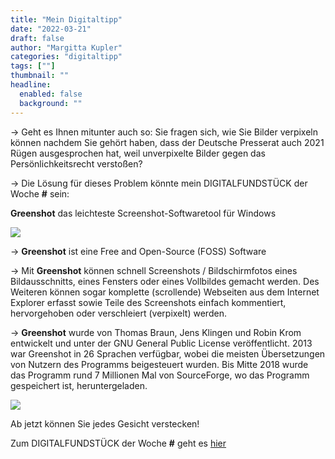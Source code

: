 ```yaml
---
title: "Mein Digitaltipp"
date: "2022-03-21"
draft: false
author: "Margitta Kupler"
categories: "digitaltipp"
tags: [""]
thumbnail: ""
headline:
  enabled: false
  background: ""
---
```


→ Geht es Ihnen mitunter auch so: Sie fragen sich, wie Sie Bilder verpixeln
können nachdem Sie gehört haben, dass der Deutsche Presserat auch 2021 Rügen
ausgesprochen hat, weil unverpixelte Bilder gegen das Persönlichkeitsrecht
verstoßen?

→ Die Lösung für dieses Problem könnte mein DIGITALFUNDSTÜCK der Woche **#**
sein:

**Greenshot** das leichteste Screenshot-Softwaretool für Windows

<!--more-->

[![](https://getgreenshot.org/assets/greenshot-logo.png)](https://getgreenshot.org/)

→ **Greenshot** ist eine Free and Open-Source (FOSS) Software

→ Mit **Greenshot** können schnell Screenshots / Bildschirmfotos eines
Bildausschnitts, eines Fensters oder eines Vollbildes gemacht werden. Des
Weiteren können sogar komplette (scrollende) Webseiten aus dem Internet
Explorer erfasst sowie Teile des Screenshots einfach kommentiert,
hervorgehoben oder verschleiert (verpixelt) werden.

→ **Greenshot** wurde von Thomas Braun, Jens Klingen und Robin Krom entwickelt
und unter der GNU General Public License veröffentlicht. 2013 war Greenshot in
26 Sprachen verfügbar, wobei die meisten Übersetzungen von Nutzern des
Programms beigesteuert wurden. Bis Mitte 2018 wurde das Programm rund 7
Millionen Mal von SourceForge, wo das Programm gespeichert ist,
heruntergeladen.

![](/images/digitafundstück_häuserwand.jpg)

Ab jetzt können Sie jedes Gesicht verstecken!

Zum DIGITALFUNDSTÜCK der Woche **#** geht es [hier](https://getgreenshot.org/)